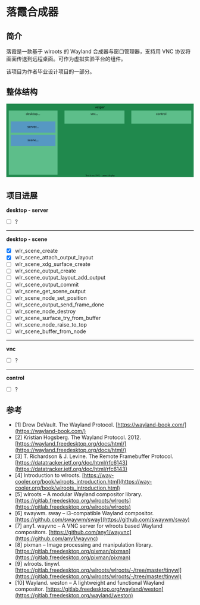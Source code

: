 # 落霞合成器

## 简介

落霞是一款基于 wlroots 的 Wayland 合成器与窗口管理器，支持用 VNC 协议将画面传送到远程桌面。可作为虚拟实验平台的组件。

该项目为作者毕业设计项目的一部分。

## 整体结构

![img](./doc/images/vesper-overview.drawio.svg)

## 项目进展

**desktop - server**

* [ ] ?

---

**desktop - scene**

* [X] wlr_scene_create
* [X] wlr_scene_attach_output_layout
* [ ] wlr_scene_xdg_surface_create
* [ ] wlr_scene_output_create
* [ ] wlr_scene_output_layout_add_output
* [ ] wlr_scene_output_commit
* [ ] wlr_scene_get_scene_output
* [ ] wlr_scene_node_set_position
* [ ] wlr_scene_output_send_frame_done
* [ ] wlr_scene_node_destroy
* [ ] wlr_scene_surface_try_from_buffer
* [ ] wlr_scene_node_raise_to_top
* [ ] wlr_scene_buffer_from_node

---

**vnc**

* [ ] ?

---

**control**

* [ ] ?

## 参考

* \[1\] Drew DeVault. The Wayland Protocol. [https://wayland-book.com/](https://wayland-book.com/)
* \[2\] Kristian Hogsberg. The Wayland Protocol. 2012. [https://wayland.freedesktop.org/docs/html/](https://wayland.freedesktop.org/docs/html/)
* \[3\] T. Richardson & J. Levine. The Remote Framebuffer Protocol. [https://datatracker.ietf.org/doc/html/rfc6143](https://datatracker.ietf.org/doc/html/rfc6143)
* \[4\] Introduction to wlroots. [https://way-cooler.org/book/wlroots_introduction.html](https://way-cooler.org/book/wlroots_introduction.html)
* \[5\] wlroots – A modular Wayland compositor library. [https://gitlab.freedesktop.org/wlroots/wlroots](https://gitlab.freedesktop.org/wlroots/wlroots)
* \[6\] swaywm. sway – i3-compatible Wayland compositor. [https://github.com/swaywm/sway](https://github.com/swaywm/sway)
* \[7\] any1. wayvnc – A VNC server for wlroots based Wayland compositors. [https://github.com/any1/wayvnc](https://github.com/any1/wayvnc)
* \[8\] pixman – Image processing and manipulation library. [https://gitlab.freedesktop.org/pixman/pixman](https://gitlab.freedesktop.org/pixman/pixman)
* \[9\] wlroots. tinywl. [https://gitlab.freedesktop.org/wlroots/wlroots/-/tree/master/tinywl](https://gitlab.freedesktop.org/wlroots/wlroots/-/tree/master/tinywl)
* \[10\] Wayland. weston – A lightweight and functional Wayland compositor. [https://gitlab.freedesktop.org/wayland/weston](https://gitlab.freedesktop.org/wayland/weston)
